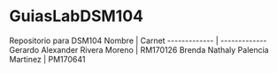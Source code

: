 # GuiasLabDSM104
Repositorio para DSM104
  Nombre   | Carnet
------------- | -------------
Gerardo Alexander Rivera Moreno  | RM170126
Brenda Nathaly Palencia Martinez | PM170641
